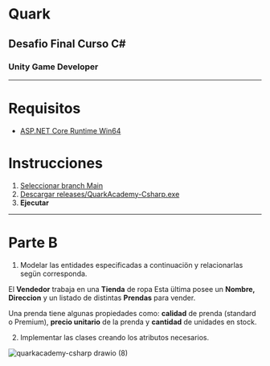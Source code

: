 # Quark
## Desafio Final Curso C#
### Unity Game Developer
---

# Requisitos
* [ASP.NET Core Runtime Win64](https://dotnet.microsoft.com/en-us/download/dotnet/7.0)  
# Instrucciones
1. [Seleccionar branch Main](https://github.com/ariel-gallardo/quarkacademy-csharp/tree/main)
2. [Descargar releases/QuarkAcademy-Csharp.exe](https://github.com/ariel-gallardo/quarkacademy-csharp/tree/main/releases/QuarkAcademy-Csharp.exe)
3. **Ejecutar**

---
# Parte B

1. Modelar las entidades especificadas a continuaciön y relacionarlas segün
corresponda.

El **Vendedor** trabaja en una **Tienda** de ropa Esta ültima posee un **Nombre, Direccion**
y un listado de distintas **Prendas** para vender.

Una prenda tiene algunas propiedades como: **calidad** de prenda (standard o
Premium), **precio unitario** de la prenda y **cantidad** de unidades en stock.

2. Implementar las clases creando los atributos necesarios.

![quarkacademy-csharp drawio (8)](https://user-images.githubusercontent.com/38444032/214453595-4b843fe9-6fbb-4992-9248-c09422befe58.svg)
